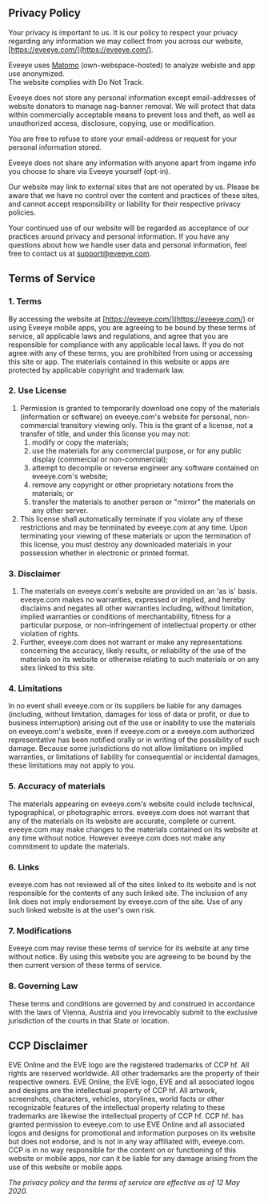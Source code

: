 ## Privacy Policy

Your privacy is important to us. It is our policy to respect your privacy regarding any information we may collect from you across our website,  [https://eveeye.com/](https://eveeye.com/).

Eveeye uses  [Matomo](https://matomo.org/)  (own-webspace-hosted) to analyze webiste and app use anonymized.  
The website complies with Do Not Track.  

Eveeye does not store any personal information except email-addresses of website donators to manage nag-banner removal. We will protect that data within commercially acceptable means to prevent loss and theft, as well as unauthorized access, disclosure, copying, use or modification.

You are free to refuse to store your email-address or request for your personal information stored.

Eveeye does not share any information with anyone apart from ingame info you choose to share via Eveeye yourself (opt-in).

Our website may link to external sites that are not operated by us. Please be aware that we have no control over the content and practices of these sites, and cannot accept responsibility or liability for their respective privacy policies.

Your continued use of our website will be regarded as acceptance of our practices around privacy and personal information. If you have any questions about how we handle user data and personal information, feel free to contact us at  [support@eveeye.com](mailto:support@eveeye.com).

## Terms of Service

### 1. Terms

By accessing the website at  [https://eveeye.com/](https://eveeye.com/)  or using Eveeye mobile apps, you are agreeing to be bound by these terms of service, all applicable laws and regulations, and agree that you are responsible for compliance with any applicable local laws. If you do not agree with any of these terms, you are prohibited from using or accessing this site or app. The materials contained in this website or apps are protected by applicable copyright and trademark law.

### 2. Use License

1.  Permission is granted to temporarily download one copy of the materials (information or software) on eveeye.com's website for personal, non-commercial transitory viewing only. This is the grant of a license, not a transfer of title, and under this license you may not:
    1.  modify or copy the materials;
    2.  use the materials for any commercial purpose, or for any public display (commercial or non-commercial);
    3.  attempt to decompile or reverse engineer any software contained on eveeye.com's website;
    4.  remove any copyright or other proprietary notations from the materials; or
    5.  transfer the materials to another person or "mirror" the materials on any other server.
2.  This license shall automatically terminate if you violate any of these restrictions and may be terminated by eveeye.com at any time. Upon terminating your viewing of these materials or upon the termination of this license, you must destroy any downloaded materials in your possession whether in electronic or printed format.

### 3. Disclaimer

1.  The materials on eveeye.com's website are provided on an 'as is' basis. eveeye.com makes no warranties, expressed or implied, and hereby disclaims and negates all other warranties including, without limitation, implied warranties or conditions of merchantability, fitness for a particular purpose, or non-infringement of intellectual property or other violation of rights.
2.  Further, eveeye.com does not warrant or make any representations concerning the accuracy, likely results, or reliability of the use of the materials on its website or otherwise relating to such materials or on any sites linked to this site.

### 4. Limitations

In no event shall eveeye.com or its suppliers be liable for any damages (including, without limitation, damages for loss of data or profit, or due to business interruption) arising out of the use or inability to use the materials on eveeye.com's website, even if eveeye.com or a eveeye.com authorized representative has been notified orally or in writing of the possibility of such damage. Because some jurisdictions do not allow limitations on implied warranties, or limitations of liability for consequential or incidental damages, these limitations may not apply to you.

### 5. Accuracy of materials

The materials appearing on eveeye.com's website could include technical, typographical, or photographic errors. eveeye.com does not warrant that any of the materials on its website are accurate, complete or current. eveeye.com may make changes to the materials contained on its website at any time without notice. However eveeye.com does not make any commitment to update the materials.

### 6. Links

eveeye.com has not reviewed all of the sites linked to its website and is not responsible for the contents of any such linked site. The inclusion of any link does not imply endorsement by eveeye.com of the site. Use of any such linked website is at the user's own risk.

### 7. Modifications

Eveeye.com may revise these terms of service for its website at any time without notice. By using this website you are agreeing to be bound by the then current version of these terms of service.

### 8. Governing Law

These terms and conditions are governed by and construed in accordance with the laws of Vienna, Austria and you irrevocably submit to the exclusive jurisdiction of the courts in that State or location.

## CCP Disclaimer

EVE Online and the EVE logo are the registered trademarks of CCP hf. All rights are reserved worldwide. All other trademarks are the property of their respective owners. EVE Online, the EVE logo, EVE and all associated logos and designs are the intellectual property of CCP hf. All artwork, screenshots, characters, vehicles, storylines, world facts or other recognizable features of the intellectual property relating to these trademarks are likewise the intellectual property of CCP hf. CCP hf. has granted permission to eveeye.com to use EVE Online and all associated logos and designs for promotional and information purposes on its website but does not endorse, and is not in any way affiliated with, eveeye.com. CCP is in no way responsible for the content on or functioning of this website or mobile apps, nor can it be liable for any damage arising from the use of this website or mobile apps.

_The privacy policy and the terms of service are effective as of 12 May 2020._
<!--stackedit_data:
eyJoaXN0b3J5IjpbMTI2MDQxMzY2NCwtMTA5MjkyNzUzNSwxND
U4NjM0OTAzLC00ODQzOTgyODYsMTAyNzYzODUyOCwtNTUwODA1
MjI5LC0xNzYxODA3MzQzLDU2MzQwMTMzMF19
-->